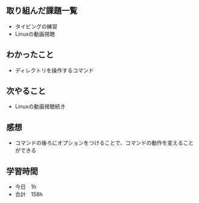 ## 取り組んだ課題一覧
- タイピングの練習
- Linuxの動画視聴
## わかったこと
- ディレクトリを操作するコマンド
## 次やること
-  Linuxの動画視聴続き
## 感想
-  コマンドの後ろにオプションをつけることで、コマンドの動作を変えることができる
## 学習時間
- 今日　1h
- 合計　158h

